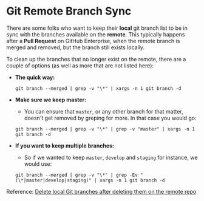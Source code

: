 # Git Remote Branch Sync

There are some folks who want to keep their **local** git branch list to be in sync with the
branches available on the **remote**. This typically happens after a **Pull Request** on GitHub Enterprise,
when the remote branch is merged and removed, but the branch still exists locally.

To clean up the branches that no longer exist on the remote, there are a couple of options (as well as more
that are not listed here):

- **The quick way:**

  ```
  git branch --merged | grep -v "\*" | xargs -n 1 git branch -d
  ```

- **Make sure we keep master:**

  - You can ensure that `master`, or any other branch for that matter, doesn't get removed by greping for more. In that case you would go:

  ```
  git branch --merged | grep -v "\*" | grep -v "master" | xargs -n 1 git branch -d
  ```

- **If you want to keep multiple branches:**
  - So if we wanted to keep `master`, `develop` and `staging` for instance, we would use:
  ```
  git branch --merged | grep -v "\*" | grep -Ev "(\*|master|develop|staging)" | xargs -n 1 git branch -d
  ```

Reference: [Delete local Git branches after deleting them on the remote repo](http://stackoverflow.com/questions/17983068/delete-local-git-branches-after-deleting-them-on-the-remote-repo)

